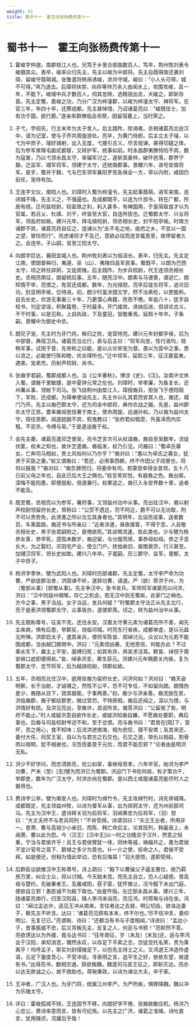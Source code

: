 ```yaml
---
weight: 41
title: 蜀书十一　霍王向张杨费传第十一
---
```


# 蜀书十一　霍王向张杨费传第十一

1. <span id="蜀书十一　霍王向张杨费传第十一-1"></span>
霍峻字仲邈，南郡枝江人也。兄笃于乡里合部曲数百人，笃卒，荆州牧刘表令峻摄其众。表卒，峻率众归先主，先主以峻为中郎将。先主自葭萌南还袭刘璋，留峻守葭萌城。张鲁遣将杨帛诱峻，求共守城，峻曰：“小人头可得，城不可得。”帛乃退去。后璋将扶禁、向存等帅万余人由阆水上，攻围攻峻，且一年，不能下。峻城中兵才数百人，伺其怠隙，选精锐出击，大破之，即斩存首。先主定蜀，嘉峻之功，乃分广汉为梓潼郡，以峻为梓潼太守、裨将军。在官三年，年四十卒，还葬成都。先主甚悼惜，乃诏诸葛亮曰：“峻既佳士，加有功于国，欲行爵。”遂亲率群僚临会吊祭，因留宿墓上，当时荣之。

2. <span id="蜀书十一　霍王向张杨费传第十一-2"></span>
子弋，字绍先，行主末年为太子舍人。后主践阼，除谒者。丞相诸葛亮北驻汉中，请为记室，使与子乔共周旋游处。亮卒，为黄门侍郎。后主立太子璿，以弋为中庶子，璿好骑射，出入无度，弋援引古义，尽言规谏，甚得切磋之体。后为参军庲降屯副贰都督，又转护军，统事如前。时永昌郡夷獠恃险不宾，数为寇害，乃以弋领永昌太守，率偏军讨之，遂斩其豪帅，破坏邑落，郡界宁静。迁监军、翊军将军，领建宁太守，还统南郡事。景耀六年，进号安南将军。是岁，蜀并于魏，弋与巴东领军襄阳罗宪各保全一方，举以内附，咸因仍前任，宠待有加。

3. <span id="蜀书十一　霍王向张杨费传第十一-3"></span>
王连字文仪，南阳人也。刘璋时入蜀为梓潼令。先主起事葭萌，进军来南，连闭城不降，先主义之，不强逼也。及成都既平，以连为什邡令，转在广都，所居有绩。迁司盐校尉，较盐铁之利，利入甚多，有裨国用，于是简取良才以为官属，若吕乂、杜祺、刘干，终皆至大官，自连所拔也。迁蜀郡太守、兴业将军，领盐府如故。建兴元年，拜屯骑校尉，领丞相长史，封平阳亭侯。时南方诸郡不宾，诸葛亮将自征之，连谏以为“此不毛之地，疫疠之乡，不宜以一国之望，冒险而行”。亮虑诸将才不及己，意欲必往而连言辄恳至，故停留者久之。会连卒。子山嗣，官至江阳太守。

4. <span id="蜀书十一　霍王向张杨费传第十一-4"></span>
向朗字巨达，襄阳宜城人也。荆州牧刘表以为临沮长。表卒，归先主。先主定江南，使朗督秭归、夷道、巫（山）、夷陵四县军民事。蜀既平，以朗为巴西太守，顷之转任牂牁，又徒房陵。后主践阼，为步兵校尉，代王连领丞相长史。丞相亮南征，朗留统后事。五年，随亮汉中。朗素与马谡善，谡逃亡，朗知情不举，亮恨之，免官还成都。数年，为光禄勋，亮卒后徒左将军，追论旧功，封显明亭侯，位特进。初，朗少时虽涉猎文学，然不治素检，以吏能称。自去长史，优游无事垂三十年，乃更潜心典籍，孜孜不倦。年逾八十，犹手自校书，刊定谬误，积聚篇卷，于时最多。开门接宾，诱纳后进，但讲论古义，不干时事，以是见称。上自执政，下及童冠，皆敬重焉。延熙十年卒。子条嗣，景耀中为御史中丞。

5. <span id="蜀书十一　霍王向张杨费传第十一-5"></span>
朗兄子宠，先主时为牙门将。秭归之败，宠营特完。建兴元年封都亭侯，后为中部督，典宿卫兵。诸葛亮当北行，表与后主曰：“将军向宠，性行淑均，晓畅军事，试用于昔，先帝称之曰能，是以众论举宠为督。愚以为营中之事，悉以咨之，必能使行陈和睦，优劣得所也。”迁中领军。延熙三年，征汉嘉蛮夷，遇害。宠弟充，历射声校尉、尚书。

6. <span id="蜀书十一　霍王向张杨费传第十一-6"></span>
张裔字君嗣，蜀郡成都人也。治《公羊春秋》，博涉《史》、《汉》。汝南许文休入蜀，谓裔干里敏捷，是中夏钟元常之伦也。刘璋时，举孝廉，为鱼复长，还州署从事，领帐下司马。张飞自荆州由垫江入，璋授裔兵，拒张飞于德阳陌下，军败，还成都。为璋奉使诣先主，先主许以礼其君而安其人也，裔还，城门乃开。先主以裔巴郡太守，还为司金中郎将，典作农战之器。先是，益州郡杀太守正昂，耆率雍闿恩信著于南土，使命周旋，远通孙权。乃以裔为益州太守，径往至郡。闿遂趑趄不宾，假鬼教曰：“张府君如瓠壶，外虽泽而内实粗，不足杀，令缚与吴。”于是遂送裔于权。

7. <span id="蜀书十一　霍王向张杨费传第十一-7"></span>
会先主薨，诸葛亮遣邓芝使吴，亮令芝言次可从权请裔。裔自至吴数年，流徒伏匿，权未之知也，故许芝遣裔。裔临发，权乃引见。问裔曰：“蜀卓氏寡女，亡奔司马相如，贵土风俗何以乃尔乎？”裔对曰：“愚以为卓氏之寡女，犹贤于买臣之妻。”权又谓裔曰：“君还，必用事西朝，终不作田父子闾里也，将何以报我？”裔对曰：“裔负罪而归，将委命有司。若蒙侥幸得全首领，五十八已前父母之年也，自此已后大王之赐也。”权言笑欢悦，有器裔之色。裔出阁，深悔不能阳愚，即便就船，倍道兼行。权果追之，裔已入永安界数十里，追者不能及。

8. <span id="蜀书十一　霍王向张杨费传第十一-8"></span>
既至蜀，丞相亮以为参军，署府事，又领益州治中从事。亮出驻汉中，裔以射声校尉领留府长史，常称曰：“公赏不遗远，罚不阿近，爵不可以无功取，刑不可以贵势免，此贤愚之所以佥忘其身者也。”其明年，北诣亮谘事，送者数百，车乘盈路，裔还书与所亲曰：“近者涉道，昼夜接客，不得宁息，人自敬丞相长史，男子张君嗣附之，疲倦欲死。”其谈啁流速，皆此类也。少与犍为杨恭友善，恭早死，遗孤未数岁，裔迎留，与分屋而居，事恭母如母。恭之子息长大，为之娶妇，买田宅产业，使立门户。抚恤故旧，振赡衰宗，行义甚至。加辅汉将军，领长史如故。建兴八年卒。子毣嗣，历三郡守、监军。毣郁，太子中庶子。

9. <span id="蜀书十一　霍王向张杨费传第十一-9"></span>
杨洪字季休，犍为武阳人也。刘璋时历部诸郡。先主定蜀，太守李严命为功曹。严欲徒郡治舍，洪固谏不听，遂辞功曹，请退。严（欲）荐洪于州，为（蜀部从事）[部蜀从事]。先主争汉中，急书发兵，军师将军诸葛亮以问洪，洪曰：“汉中则益州咽喉，存亡之机会，若无汉中则无蜀矣，此家门之祸也。方今之事，男子当战，女子当运，发兵何疑？”时蜀郡太守法正从先主北行，亮于是表洪领蜀郡太守，众事皆办，遂使即真。顷之，转为益州治中从事。

10. <span id="蜀书十一　霍王向张杨费传第十一-10"></span>
先主既称尊号，征吴不克，还住永安。汉嘉太守黄元素为诸葛亮所不善，闻先主疾病，惧有后患，举郡反，烧临邛城。时亮东行省疾，成都单虚，是以元益无所惮。洪即启太子，遣其亲兵，使将军陈曶、郑绰讨元。众议以为元若不能围成都，当由越囗据南中。洪曰：“元素信凶暴，无他恩信，何能办此？不过乘水东下，冀主上平安，面缚归死；如其有异，奔吴求活耳。敕曶、绰但于南安峡口遮即便得矣。”曶、绰承洪言，果生获元。洪建兴元年赐爵关内侯，复为蜀郡太守、忠节将军，后为越骑校尉，领郡如故。

11. <span id="蜀书十一　霍王向张杨费传第十一-11"></span>
五年，丞相亮北住汉中，欲用张裔为留府长史，问洪何如？洪对曰：“裔天姿明察，长于治剧，才诚堪之，然性不公平，恐不可专任，不如留向朗。朗情伪差少，裔随从目下，效其器能，于事两善。”初，裔少与洪亲善。裔流放在吴，洪临裔郡，裔子郁给郡吏，微过受罚，不特原假。裔后还闻之，深以为恨，与洪情好有损。及洪见亮出，至裔许，具说所言。裔答洪曰：“公留我了矣，明府不能止。”时人或疑洪意自欲作长史，或疑洪知裔自嫌，不愿裔处要职，典后事也。后裔与司盐校尉岑述不和，至于忿恨。亮与裔书曰：“君昔在[陌]下，营坏，吾之用心，食不知味；后流洪迸南海，相为悲叹，寝不安席；及其来还，委付大任，同奖王室，自以为与君古之石交也。石交之道，举仇以相益，割骨肉以相明，犹不相谢也，况吾但委意于元俭，而君不能忍邪？”论者由是明洪无私。

12. <span id="蜀书十一　霍王向张杨费传第十一-12"></span>
洪少不好学问，而忠清款亮，忧公如家，事继母至孝。六年卒官。始洪为李严功曹，严未（至）[去]犍为而洪已为蜀郡。洪迎门下书佐何祗，有才策功干，举郡吏，数年为广汉太守，时洪亦尚在蜀郡。是以西土咸服诸葛亮能尽时人之器用也。

13. <span id="蜀书十一　霍王向张杨费传第十一-13"></span>
费诗字公举，犍为南安人也。刘璋时为绵竹令，先主攻绵竹时，诗先举城降。成都既定，先主领益州牧，以诗为督军从事，出为牂牁太守，还为州前部司马。先主为汉中王，遣诗拜关羽为前将军，羽闻黄忠为后将军，（羽）怒曰：“大丈夫终不与老兵同列！”不肯受拜。诗谓羽曰：“夫立王业者，所用非一。昔萧、曹与高祖少小亲旧，而陈、韩亡命后主，论其班列，韩最居上，未闻萧、曹以此为怨。今（汉王）[汉中王]以一时之功隆崇于汉升，然意之轻重，宁当与君侯齐乎！且王与君侯臂犹一体，同休等戚，祸福共之，愚为君侯不宜计官号之高下、爵禄之多少为意也。仆一介之使，衔命之人，君侯不受拜，如是便还，但相为惜此举动，恐有后悔耳！”羽大感悟，遂即受拜。

14. <span id="蜀书十一　霍王向张杨费传第十一-14"></span>
后群臣议欲推汉中王称尊号，诗上疏曰：“殿下以曹操父子逼主篡位，故乃羁旅万里，纠合士众，将以讨贼。今天敌未克，而先主自立，恐人心疑惑。昔高祖与楚约，先破秦者王。及屠咸阳，获子婴，犹怀推让，况今殿下未出门庭，便欲自立邪！愚臣诚不为殿下取也。”由是忤指，左迁部永昌从事。建兴三年，随诸葛亮南行，归至汉阳县，降人李鸿来诣亮，亮见鸿，时蒋琬与诗在坐。鸿曰：“闻过孟达许，适见王冲从南来，言往者达之去就，明公切齿，欲诛达妻子，赖先主不听言。达曰：‘诸葛亮见顾有本末，终不尔也。’尽不信冲言，委仰明公，无复已已。”亮谓琬、诗曰：“还都当有书与子度相闻。”诗进曰：“孟达小子，昔事振威不忠，后又背叛先主，反复之人，何足与书邪！”亮默然不答。亮欲诱达以为外援，竟与达书曰：“往年南征，岁（未及）[末及]还，适与李鸿会于汉阳，承知消息，慨然永叹，以存足下平素之志，岂徒空托名荣，贵为乘离乎！呜呼孟子，斯实刘封侵陵足下，以伤先主待士之义。又鸿道王冲造作虚语，云足下量度吾心，不受冲说。寻表明之言，追平生之好，依依东望，故遣有书。”达得亮书，数相交通，辞欲叛魏。魏遣司马宣王征之，即斩灭达。亮亦以达无款诚之心，故不救助也。蒋琬秉政，以诗为谏议大夫，卒于家。

15. <span id="蜀书十一　霍王向张杨费传第十一-15"></span>
王冲者，广汉人也。为牙门将，统属江州李严。为严所疾，惧罪降魏。魏以冲为乐陵太守。

16. <span id="蜀书十一　霍王向张杨费传第十一-16"></span>
评曰：霍峻孤城不倾，王连固节不移，向朗好学不倦，张裔肤敏应机，杨洪乃心忠公，费诗率意而言，皆有可纪焉。以先主之广济，诸葛之准绳，诗吐直言，犹用陵迟，况庸后乎哉！
